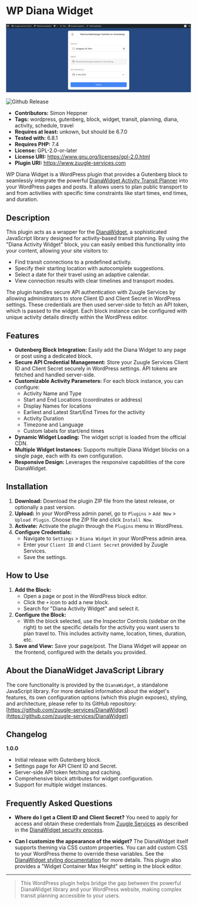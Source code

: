 # WP Diana Widget

![Widget Preview](preview.png)

![Github Release](https://img.shields.io/github/v/release/zuugle-services/DianaWidget)

* **Contributors:** Simon Heppner
* **Tags:** wordpress, gutenberg, block, widget, transit, planning, diana, activity, schedule, travel
* **Requires at least:** unkown, but should be 6.7.0
* **Tested with:** 6.8.1
* **Requires PHP:** 7.4
* **License:** GPL-2.0-or-later
* **License URI:** https://www.gnu.org/licenses/gpl-2.0.html
* **Plugin URI:** https://www.zuugle-services.com

WP Diana Widget is a WordPress plugin that provides a Gutenberg block to seamlessly integrate the powerful [DianaWidget Activity Transit Planner](https://github.com/zuugle-services/DianaWidget) into your WordPress pages and posts. It allows users to plan public transport to and from activities with specific time constraints like start times, end times, and duration.

## Description

This plugin acts as a wrapper for the [DianaWidget](https://github.com/zuugle-services/DianaWidget), a sophisticated JavaScript library designed for activity-based transit planning. By using the "Diana Activity Widget" block, you can easily embed this functionality into your content, allowing your site visitors to:

* Find transit connections to a predefined activity.
* Specify their starting location with autocomplete suggestions.
* Select a date for their travel using an adaptive calendar.
* View connection results with clear timelines and transport modes.

The plugin handles secure API authentication with Zuugle Services by allowing administrators to store Client ID and Client Secret in WordPress settings. These credentials are then used server-side to fetch an API token, which is passed to the widget. Each block instance can be configured with unique activity details directly within the WordPress editor.

## Features

* **Gutenberg Block Integration:** Easily add the Diana Widget to any page or post using a dedicated block.
* **Secure API Credential Management:** Store your Zuugle Services Client ID and Client Secret securely in WordPress settings. API tokens are fetched and handled server-side.
* **Customizable Activity Parameters:** For each block instance, you can configure:
    * Activity Name and Type
    * Start and End Locations (coordinates or address)
    * Display Names for locations
    * Earliest and Latest Start/End Times for the activity
    * Activity Duration
    * Timezone and Language
    * Custom labels for start/end times
* **Dynamic Widget Loading:** The widget script is loaded from the official CDN.
* **Multiple Widget Instances:** Supports multiple Diana Widget blocks on a single page, each with its own configuration.
* **Responsive Design:** Leverages the responsive capabilities of the core DianaWidget.

## Installation

1.  **Download:** Download the plugin ZIP file from the latest release, or optionally a past version.
2.  **Upload:** In your WordPress admin panel, go to `Plugins` > `Add New` > `Upload Plugin`. Choose the ZIP file and click `Install Now`.
3.  **Activate:** Activate the plugin through the `Plugins` menu in WordPress.
4.  **Configure Credentials:**
    * Navigate to `Settings` > `Diana Widget` in your WordPress admin area.
    * Enter your `Client ID` and `Client Secret` provided by Zuugle Services.
    * Save the settings.

## How to Use

1.  **Add the Block:**
    * Open a page or post in the WordPress block editor.
    * Click the `+` icon to add a new block.
    * Search for "Diana Activity Widget" and select it.
2.  **Configure the Block:**
    * With the block selected, use the Inspector Controls (sidebar on the right) to set the specific details for the activity you want users to plan travel to. This includes activity name, location, times, duration, etc.
3.  **Save and View:** Save your page/post. The Diana Widget will appear on the frontend, configured with the details you provided.

## About the DianaWidget JavaScript Library

The core functionality is provided by the `DianaWidget`, a standalone JavaScript library. For more detailed information about the widget's features, its own configuration options (which this plugin exposes), styling, and architecture, please refer to its GitHub repository:
[https://github.com/zuugle-services/DianaWidget](https://github.com/zuugle-services/DianaWidget)

## Changelog

**1.0.0**
* Initial release with Gutenberg block.
* Settings page for API Client ID and Secret.
* Server-side API token fetching and caching.
* Comprehensive block attributes for widget configuration.
* Support for multiple widget instances.

## Frequently Asked Questions

* **Where do I get a Client ID and Client Secret?**
    You need to apply for access and obtain these credentials from [Zuugle Services](https://www.zuugle-services.com) as described in the [DianaWidget security process](https://github.com/zuugle-services/DianaWidget#apply-for-access--security-process).

* **Can I customize the appearance of the widget?**
    The DianaWidget itself supports theming via CSS custom properties. You can add custom CSS to your WordPress theme to override these variables. See the [DianaWidget styling documentation](https://github.com/zuugle-services/DianaWidget#styling--theming) for more details. This plugin also provides a "Widget Container Max Height" setting in the block editor.

---

> This WordPress plugin helps bridge the gap between the powerful DianaWidget library and your WordPress website, making complex transit planning accessible to your users.
